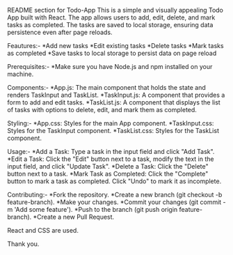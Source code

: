 README section for Todo-App
This is a simple and visually appealing Todo App built with React. The app allows users to add, edit, delete, and mark tasks as completed. The tasks are saved to local storage, ensuring data persistence even after page reloads.

Feautures:-
*Add new tasks
*Edit existing tasks
*Delete tasks
*Mark tasks as completed
*Save tasks to local storage to persist data on page reload

Prerequisites:-
*Make sure you have Node.js and npm installed on your machine.

Components:-
*App.js: The main component that holds the state and renders TaskInput and TaskList.
*TaskInput.js: A component that provides a form to add and edit tasks.
*TaskList.js: A component that displays the list of tasks with options to delete, edit, and mark them as completed.

Styling:-
*App.css: Styles for the main App component.
*TaskInput.css: Styles for the TaskInput component.
*TaskList.css: Styles for the TaskList component.

Usage:-
*Add a Task: Type a task in the input field and click "Add Task".
*Edit a Task: Click the "Edit" button next to a task, modify the text in the input field, and click "Update Task".
*Delete a Task: Click the "Delete" button next to a task.
*Mark Task as Completed: Click the "Complete" button to mark a task as completed. Click "Undo" to mark it as incomplete.

Contributing:-
*Fork the repository.
*Create a new branch (git checkout -b feature-branch).
*Make your changes.
*Commit your changes (git commit -m 'Add some feature').
*Push to the branch (git push origin feature-branch).
*Create a new Pull Request.

React and CSS are used.

Thank you.